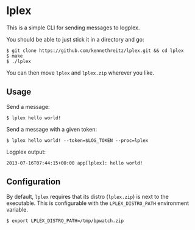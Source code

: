 lplex
=====

This is a simple CLI for sending messages to logplex.

You should be able to just stick it in a directory and go:

    $ git clone https://github.com/kennethreitz/lplex.git && cd lplex
    $ make
    $ ./lplex

You can then move `lplex` and `lplex.zip` wherever you like.


Usage
-----


Send a message:

    $ lplex hello world!
    
Send a message with a given token:

    $ lplex hello world! --token=$LOG_TOKEN --proc=lplex

Logplex output:

    2013-07-16T07:44:15+00:00 app[lplex]: hello world!

Configuration
-------------

By default, `lplex` requires that its distro (`lplex.zip`) is next to the executable. This is configurable with the `LPLEX_DISTRO_PATH` environment variable.

    $ export LPLEX_DISTRO_PATH=/tmp/bpwatch.zip

